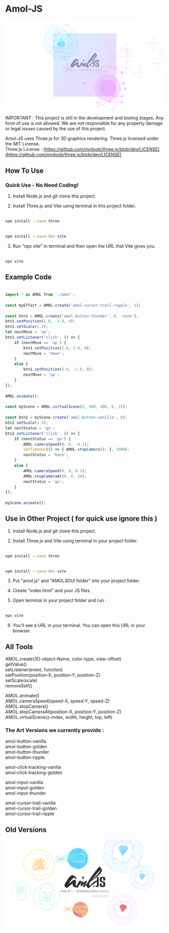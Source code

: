 # Amol-JS

![1.1logo](https://github.com/zzztzzzt/Amol-JS/blob/main/real-showcase-two.png)

IMPORTANT : This project is still in the development and testing stages. Any form of use is not allowed. We are not responsible for any property damage or legal issues caused by the use of this project.

Amol-JS uses Three.js for 3D graphics rendering. Three.js licensed under the MIT License.  
Three.js License : [https://github.com/mrdoob/three.js/blob/dev/LICENSE](https://github.com/mrdoob/three.js/blob/dev/LICENSE)

## How To Use

### Quick Use - No Need Coding!
1. Install Node.js and git clone this project.

2. Install Three.js and Vite using terminal in this project folder.
```cmd

npm install --save three

```
```cmd

npm install --save-dev vite

```

3. Run "npx vite" in terminal and then open the URL that Vite gives you.
```cmd

npx vite

```

## Example Code

```javascript

import * as AMOL from './amol';

const myEffect = AMOL.create('amol-cursor-trail-ripple', 1);

const btn1 = AMOL.create('amol-button-thunder', 0, 'none');
btn1.setPosition(1.8, -1.8, 0);
btn1.setScale(1.2);
let nextMove = 'up';
btn1.setListener('click', () => {
    if (nextMove == 'up') {
        btn1.setPosition(1.8, 1.8, 0);
        nextMove = 'down';
    }
    else {
        btn1.setPosition(1.8, -1.8, 0);
        nextMove = 'up';
    }
});

AMOL.animate();

const myScene = AMOL.virtualScene(2, 400, 400, 0, 22);

const btn2 = myScene.create('amol-button-vanilla', 0);
btn2.setScale(1.5);
let nextStatus = 'go';
btn2.setListener('click', () => {
    if (nextStatus == 'go') {
        AMOL.cameraSpeed(0, 0, -0.1);
        setTimeout(() => { AMOL.stopCamera(); }, 1000);
        nextStatus = 'back';
    }
    else {
        AMOL.cameraSpeed(0, 0, 0.1);
        AMOL.stopCameraAt(0, 0, 20);
        nextStatus = 'go';
    }
});

myScene.animate();

```

## Use in Other Project ( for quick use ignore this )
1. Install Node.js and git clone this project.

2. Install Three.js and Vite using terminal in your project folder.
```cmd

npm install --save three

```
```cmd

npm install --save-dev vite

```

3. Put "amol.js" and "AMOL3DUI folder" into your project folder.

4. Create "index.html" and your JS files.

5. Open terminal in your project folder and run :
```cmd

npx vite

```

6. You'll see a URL in your terminal. You can open this URL in your browser.

## All Tools
AMOL.create(3D-object-Name, color-type, view-offset)  
getValue()  
setListener(event, function)  
setPosition(position-X, position-Y, position-Z)  
setScale(scale)  
removeSelf()  

AMOL.animate()  
AMOL.cameraSpeed(speed-X, speed-Y, speed-Z)  
AMOL.stopCamera()  
AMOL.stopCameraAt(position-X, position-Y, position-Z)  
AMOL.virtualScene(z-index, width, height, top, left)  

### The Art Versions we currently provide :
amol-button-vanilla  
amol-button-golden  
amol-button-thunder  
amol-button-ripple  

amol-click-tracking-vanilla  
amol-click-tracking-golden  

amol-input-vanilla  
amol-input-golden  
amol-input-thunder  

amol-cursor-trail-vanilla  
amol-cursor-trail-golden  
amol-cursor-trail-ripple  

## Old Versions

![1.0logo](https://github.com/zzztzzzt/Amol-JS/blob/main/real-showcase.png)

